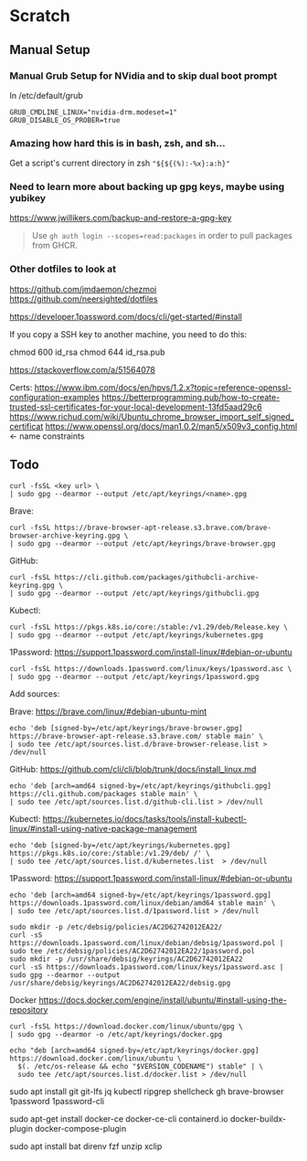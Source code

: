 # Scratch

## Manual Setup

### Manual Grub Setup for NVidia and to skip dual boot prompt
In /etc/default/grub

```
GRUB_CMDLINE_LINUX="nvidia-drm.modeset=1"
GRUB_DISABLE_OS_PROBER=true
```

### Amazing how hard this is in bash, zsh, and sh...
Get a script's current directory in zsh
`"${${(%):-%x}:a:h}"`

### Need to learn more about backing up gpg keys, maybe using yubikey
https://www.jwillikers.com/backup-and-restore-a-gpg-key

> Use `gh auth login --scopes=read:packages` in order to pull packages from GHCR.

### Other dotfiles to look at
https://github.com/jmdaemon/chezmoi
https://github.com/neersighted/dotfiles

https://developer.1password.com/docs/cli/get-started/#install

If you copy a SSH key to another machine, you need to do this:

chmod 600 id_rsa
chmod 644 id_rsa.pub

https://stackoverflow.com/a/51564078


Certs:
https://www.ibm.com/docs/en/hpvs/1.2.x?topic=reference-openssl-configuration-examples
https://betterprogramming.pub/how-to-create-trusted-ssl-certificates-for-your-local-development-13fd5aad29c6
https://www.richud.com/wiki/Ubuntu_chrome_browser_import_self_signed_certificat
https://www.openssl.org/docs/man1.0.2/man5/x509v3_config.html <- name constraints


## Todo

```
curl -fsSL <key url> \
| sudo gpg --dearmor --output /etc/apt/keyrings/<name>.gpg
```

Brave:
```
curl -fsSL https://brave-browser-apt-release.s3.brave.com/brave-browser-archive-keyring.gpg \
| sudo gpg --dearmor --output /etc/apt/keyrings/brave-browser.gpg
```

GitHub:
```
curl -fsSL https://cli.github.com/packages/githubcli-archive-keyring.gpg \
| sudo gpg --dearmor --output /etc/apt/keyrings/githubcli.gpg
```

Kubectl:
```
curl -fsSL https://pkgs.k8s.io/core:/stable:/v1.29/deb/Release.key \
| sudo gpg --dearmor --output /etc/apt/keyrings/kubernetes.gpg
```

1Password:
https://support.1password.com/install-linux/#debian-or-ubuntu
```
curl -fsSL https://downloads.1password.com/linux/keys/1password.asc \
| sudo gpg --dearmor --output /etc/apt/keyrings/1password.gpg
```

Add sources:

Brave:
https://brave.com/linux/#debian-ubuntu-mint
```
echo 'deb [signed-by=/etc/apt/keyrings/brave-browser.gpg] https://brave-browser-apt-release.s3.brave.com/ stable main' \
| sudo tee /etc/apt/sources.list.d/brave-browser-release.list > /dev/null
```

GitHub:
https://github.com/cli/cli/blob/trunk/docs/install_linux.md
```
echo 'deb [arch=amd64 signed-by=/etc/apt/keyrings/githubcli.gpg] https://cli.github.com/packages stable main' \
| sudo tee /etc/apt/sources.list.d/github-cli.list > /dev/null
```

Kubectl:
https://kubernetes.io/docs/tasks/tools/install-kubectl-linux/#install-using-native-package-management
```
echo 'deb [signed-by=/etc/apt/keyrings/kubernetes.gpg] https://pkgs.k8s.io/core:/stable:/v1.29/deb/ /' \
| sudo tee /etc/apt/sources.list.d/kubernetes.list  > /dev/null
```

1Password:
https://support.1password.com/install-linux/#debian-or-ubuntu
```
echo 'deb [arch=amd64 signed-by=/etc/apt/keyrings/1password.gpg] https://downloads.1password.com/linux/debian/amd64 stable main' \
| sudo tee /etc/apt/sources.list.d/1password.list > /dev/null
```

```
sudo mkdir -p /etc/debsig/policies/AC2D62742012EA22/
curl -sS https://downloads.1password.com/linux/debian/debsig/1password.pol | sudo tee /etc/debsig/policies/AC2D62742012EA22/1password.pol
sudo mkdir -p /usr/share/debsig/keyrings/AC2D62742012EA22
curl -sS https://downloads.1password.com/linux/keys/1password.asc | sudo gpg --dearmor --output /usr/share/debsig/keyrings/AC2D62742012EA22/debsig.gpg
```

Docker
https://docs.docker.com/engine/install/ubuntu/#install-using-the-repository
```
curl -fsSL https://download.docker.com/linux/ubuntu/gpg \
| sudo gpg --dearmor -o /etc/apt/keyrings/docker.gpg
```

```
echo "deb [arch=amd64 signed-by=/etc/apt/keyrings/docker.gpg] https://download.docker.com/linux/ubuntu \
  $(. /etc/os-release && echo "$VERSION_CODENAME") stable" | \
  sudo tee /etc/apt/sources.list.d/docker.list > /dev/null

```
sudo apt install git git-lfs jq kubectl ripgrep shellcheck gh brave-browser 1password  1password-cli

sudo apt-get install docker-ce docker-ce-cli containerd.io docker-buildx-plugin docker-compose-plugin

sudo apt install bat direnv fzf unzip xclip

